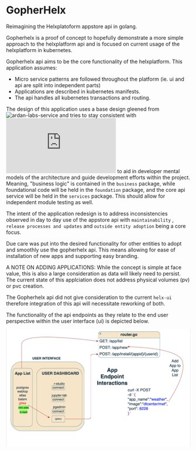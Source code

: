 # GopherHelx
Reimagining the Helxplatoform appstore api in golang.

Gopherhelx is a proof of concept to hopefully demonstrate a more 
simple approach to the helxplatform api and is focused on current usage
of the helxplatform in kubernetes.

Gopherhelx api aims to be the core functionality of the helxplatform.
This application assumes: 
  - Micro service patterns are followed throughout the platform (ie. ui and api are split into independent parts)
  - Applications are described in kubernetes manifests.
  - The api handles all kubernetes transactions and routing.

The design of this application uses a base design gleened from ![ardan-labs-service](https://github.com/ardanlabs/service) and tries to stay consistent with ![package oriented design philosophies](https://www.ardanlabs.com/blog/2017/02/package-oriented-design.html) to aid in developer mental models of the architecture and guide development efforts within the project. Meaning, "business logic" is contained in the `business` package, while foundational code will be held in the `foundation` package, and the core api service will be held in the `services` package. This should allow for independent module testing as well. 

The intent of the application redesign is to address inconsistencies observed in day to day use of the appstore api with `maintainability` , `release processes and updates` and `outside entity adoption` being a core focus. 

Due care was put into the desired functionality for other entities to adopt and smoothly use the gopherhelx api. This means allowing for ease of installation of new apps and supporting easy branding. 

A NOTE ON ADDING APPLICATIONS: While the concept is simple at face value, this is also a large consideration as data will likely need to persist. The current state of this applciation does not address physical volumes (pv) or pvc creation.

The Gopherhelx api did not give consideration to the current `helx-ui` therefore integration of this api will necessitate reworking of both. 

The functionality of the api endpoints as they relate to the end user perspective within the user interface (ui) is depicted below.

![alt text](https://github.com/joshua-seals/gopherhelx/blob/readme-illustration/.readme-images/images/app-list-endpoints.png?raw=true)


 
